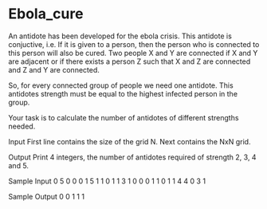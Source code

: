 # Ebola_cure

An antidote has been developed for the ebola crisis. This antidote is conjuctive, i.e. If it is given to a person, then the person who is connected to this person will also be cured. Two people X and Y are connected if X and Y are adjacent or if there exists a person Z such that X and Z are connected and Z and Y are connected.

So, for every connected group of people we need one antidote. This antidotes strength must be equal to the highest infected person in the group.

Your task is to calculate the number of antidotes of different strengths needed.

Input
First line contains the size of the grid N.
Next contains the NxN grid.

Output
Print 4 integers, the number of antidotes required of strength 2, 3, 4 and 5.

Sample Input 0
5
0 0 0 1 5
1 1 0 1 1
3 1 0 0 0
1 1 0 1 1
4 4 0 3 1


Sample Output 0
0 1 1 1 
